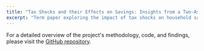 ```yaml
---
title: "Tax Shocks and their Effects on Savings: Insights from a Two-Asset Life Cycle Model"
excerpt: "Term paper exploring the impact of tax shocks on household savings, using a two-asset life cycle model. This research, grounded in Jeppe Druedahl's methodology for solving non-convex consumption-saving models, investigates the dynamics between liquid and illiquid savings in response to tax changes, employing Python modeling techniques for analysis"
---
```


For a detailed overview of the project's methodology, code, and findings, please visit the [GitHub repository](https://github.com/HansChristianPOLIT/LostInOptimization/tree/main).
